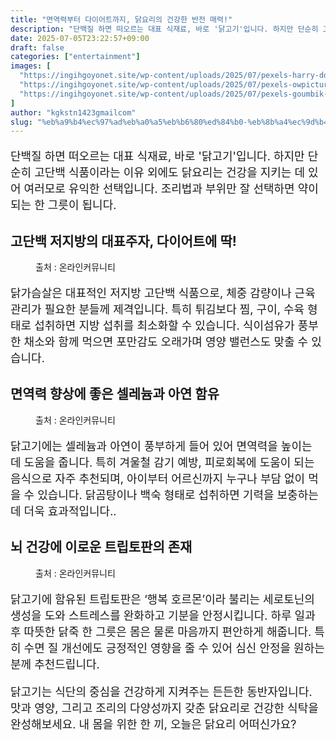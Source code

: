 ```yaml
---
title: "면역력부터 다이어트까지, 닭요리의 건강한 반전 매력!"
description: "단백질 하면 떠오르는 대표 식재료, 바로 '닭고기'입니다. 하지만 단순히 고단백 식품이라는 이유 외에도 닭요리는 건강을 지키는 데 있어 여러모로 유익한 선택입니다. 조리법과 부위만 잘 선택하면 약이 되는 한 그릇이 됩니다."
date: 2025-07-05T23:22:57+09:00
draft: false
categories: ["entertainment"]
images: [
  "https://ingihgoyonet.site/wp-content/uploads/2025/07/pexels-harry-dona-2338407-3-1024x683.jpg"
  "https://ingihgoyonet.site/wp-content/uploads/2025/07/pexels-owpictures-106343-1-1024x575.jpg"
  "https://ingihgoyonet.site/wp-content/uploads/2025/07/pexels-goumbik-616354-1024x678.jpg"
]
author: "kgkstn1423gmailcom"
slug: "%eb%a9%b4%ec%97%ad%eb%a0%a5%eb%b6%80%ed%84%b0-%eb%8b%a4%ec%9d%b4%ec%96%b4%ed%8a%b8%ea%b9%8c%ec%a7%80-%eb%8b%ad%ec%9a%94%eb%a6%ac%ec%9d%98-%ea%b1%b4%ea%b0%95%ed%95%9c-%eb%b0%98%ec%a0%84-%eb%a7%a4"
---
```


<p style="font-size:18px">단백질 하면 떠오르는 대표 식재료, 바로 '닭고기'입니다. 하지만 단순히 고단백 식품이라는 이유 외에도 닭요리는 건강을 지키는 데 있어 여러모로 유익한 선택입니다. 조리법과 부위만 잘 선택하면 약이 되는 한 그릇이 됩니다.</p> <h2 >고단백 저지방의 대표주자, 다이어트에 딱!</h2> <figure ><img src="https://ingihgoyonet.site/wp-content/uploads/2025/07/pexels-harry-dona-2338407-3-1024x683.jpg" alt="" style="aspect-ratio:16/9;object-fit:cover"/><figcaption >출처 : 온라인커뮤니티</figcaption></figure> <p style="font-size:18px">닭가슴살은 대표적인 저지방 고단백 식품으로, 체중 감량이나 근육 관리가 필요한 분들께 제격입니다. 특히 튀김보다 찜, 구이, 수육 형태로 섭취하면 지방 섭취를 최소화할 수 있습니다. 식이섬유가 풍부한 채소와 함께 먹으면 포만감도 오래가며 영양 밸런스도 맞출 수 있습니다.</p> <h2 >면역력 향상에 좋은 셀레늄과 아연 함유</h2> <figure ><img src="https://ingihgoyonet.site/wp-content/uploads/2025/07/pexels-owpictures-106343-1-1024x575.jpg" alt="" style="aspect-ratio:16/9;object-fit:cover"/><figcaption >출처 : 온라인커뮤니티</figcaption></figure> <p style="font-size:18px">닭고기에는 셀레늄과 아연이 풍부하게 들어 있어 면역력을 높이는 데 도움을 줍니다. 특히 겨울철 감기 예방, 피로회복에 도움이 되는 음식으로 자주 추천되며, 아이부터 어르신까지 누구나 부담 없이 먹을 수 있습니다. 닭곰탕이나 백숙 형태로 섭취하면 기력을 보충하는 데 더욱 효과적입니다..</p> <h2 >뇌 건강에 이로운 트립토판의 존재</h2> <figure ><img src="https://ingihgoyonet.site/wp-content/uploads/2025/07/pexels-goumbik-616354-1024x678.jpg" alt="" style="aspect-ratio:16/9;object-fit:cover"/><figcaption >출처 : 온라인커뮤니티</figcaption></figure> <p style="font-size:18px">닭고기에 함유된 트립토판은 ‘행복 호르몬’이라 불리는 세로토닌의 생성을 도와 스트레스를 완화하고 기분을 안정시킵니다. 하루 일과 후 따뜻한 닭죽 한 그릇은 몸은 물론 마음까지 편안하게 해줍니다. 특히 수면 질 개선에도 긍정적인 영향을 줄 수 있어 심신 안정을 원하는 분께 추천드립니다.</p> <p style="font-size:18px">닭고기는 식단의 중심을 건강하게 지켜주는 든든한 동반자입니다. 맛과 영양, 그리고 조리의 다양성까지 갖춘 닭요리로 건강한 식탁을 완성해보세요. 내 몸을 위한 한 끼, 오늘은 닭요리 어떠신가요?</p>